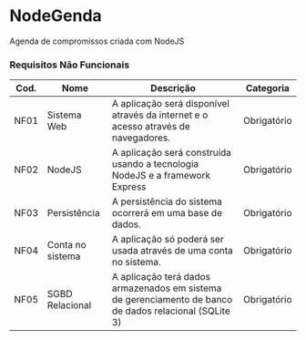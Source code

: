 # NodeGenda
Agenda de compromissos criada com NodeJS

### Requisitos Não Funcionais

| Cod. | Nome | Descrição | Categoria |
| -------- | -------- | -------- | -------- |
| NF01 | Sistema Web |	A aplicação será disponível através da internet e o acesso através de navegadores. | Obrigatório|
| NF02 | NodeJS | A aplicação será construída usando a tecnologia NodeJS e a framework Express | Obrigatório|
| NF03 | Persistência | A persistência do sistema ocorrerá em uma base de dados. | Obrigatório |
| NF04 | Conta no sistema |	A aplicação só poderá ser usada através de uma conta no sistema. | Obrigatório|
| NF05 | SGBD Relacional | A aplicação terá dados armazenados em sistema de gerenciamento de banco de dados relacional (SQLite 3)| Obrigatório  |
